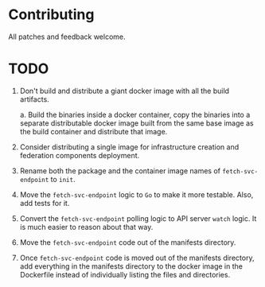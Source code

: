 # Contributing

All patches and feedback welcome.

# TODO

1. Don't build and distribute a giant docker image with all the build
   artifacts.
   
    a. Build the binaries inside a docker container, copy the binaries
       into a separate distributable docker image built from the same
       base image as the build container and distribute that image.
2. Consider distributing a single image for infrastructure creation
   and federation components deployment.
3. Rename both the package and the container image names of
   `fetch-svc-endpoint` to `init`.
4. Move the `fetch-svc-endpoint` logic to `Go` to make it more testable.
   Also, add tests for it.
5. Convert the `fetch-svc-endpoint` polling logic to API server `watch`
   logic. It is much easier to reason about that way.
6. Move the `fetch-svc-endpoint` code out of the manifests directory.
7. Once `fetch-svc-endpoint` code is moved out of the manifests directory,
   add everything in the manifests directory to the docker image in the
   Dockerfile instead of individually listing the files and directories.
